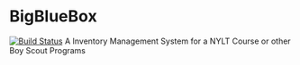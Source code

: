 # BigBlueBox
[![Build Status](https://travis-ci.org/rbaker26/BigBlueBox.svg?branch=master)](https://travis-ci.org/rbaker26/BigBlueBox)
A Inventory Management System for a NYLT Course or other Boy Scout Programs
